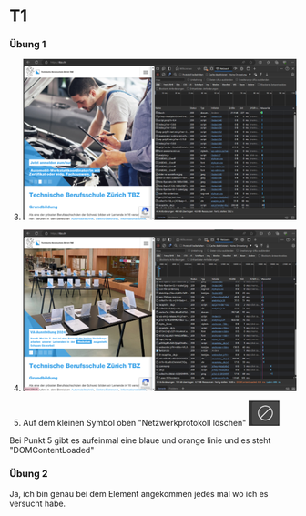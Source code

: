 # T1
### Übung 1

3. ![Screenshot](Uebungen\T1\before.png)

5. ![Screenshot](Uebungen\T1\after.png)
6. Auf dem kleinen Symbol oben "Netzwerkprotokoll löschen"
![Screenshot](Uebungen\T1\symbol.png)

Bei Punkt 5 gibt es aufeinmal eine blaue und orange linie und es steht "DOMContentLoaded"

### Übung 2

Ja, ich bin genau bei dem Element angekommen jedes mal wo ich es versucht habe.
